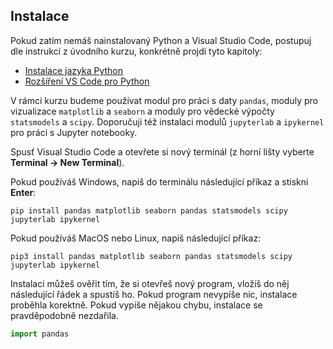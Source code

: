 ## Instalace

Pokud zatím nemáš nainstalovaný Python a Visual Studio Code, postupuj dle instrukcí z úvodního kurzu, konkrétně projdi tyto kapitoly:
* [Instalace jazyka Python](https://kodim.cz/programovani/uvod-do-progr-1/priprava/jazyky-nastroje/instalace-python)
* [Rozšíření VS Code pro Python](https://kodim.cz/programovani/uvod-do-progr-1/priprava/jazyky-nastroje/instalace-rozsireni-vscode)

V rámci kurzu budeme používat modul pro práci s daty `pandas`, moduly pro vizualizace `matplotlib` a `seaborn` a moduly pro vědecké výpočty `statsmodels` a `scipy`. Doporučuji též instalaci modulů `jupyterlab` a `ipykernel` pro práci s Jupyter notebooky.

Spusť Visual Studio Code a otevřete si nový terminál (z horní lišty vyberte **Terminal → New Terminal**).

Pokud používáš Windows, napiš do terminálu následující příkaz a stiskni **Enter**:

```shell
pip install pandas matplotlib seaborn pandas statsmodels scipy jupyterlab ipykernel
```

Pokud používáš MacOS nebo Linux, napiš následující příkaz:

```shell
pip3 install pandas matplotlib seaborn pandas statsmodels scipy jupyterlab ipykernel
```

Instalaci můžeš ověřit tím, že si otevřeš nový program, vložíš do něj následující řádek a spustíš ho. Pokud program nevypíše nic, instalace proběhla korektně. Pokud vypíše nějakou chybu, instalace se pravděpodobně nezdařila.

```py
import pandas
```
